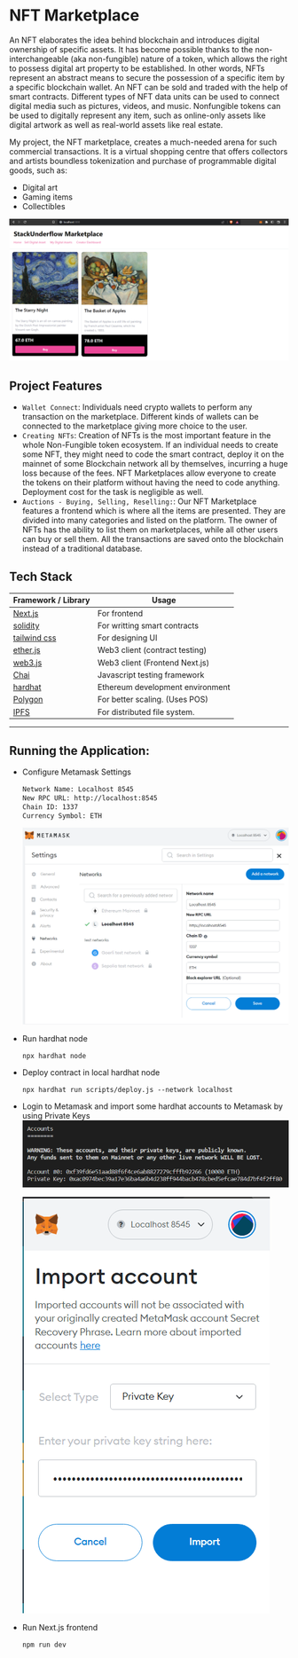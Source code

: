 # NFT Marketplace

An NFT elaborates the idea behind blockchain and introduces digital ownership of specific assets. It has become possible thanks to the non-interchangeable (aka non-fungible) nature of a token, which allows the right to possess digital art property to be established. In other words, NFTs represent an abstract means to secure the possession of a specific item by a specific blockchain wallet. An NFT can be sold and traded with the help of smart contracts. Different types of NFT data units can be used to connect digital media such as pictures, videos, and music. Nonfungible tokens can be used to digitally represent any item, such as online-only assets like digital artwork as well as real-world assets like real estate.

My project, the NFT marketplace, creates a much-needed arena for such commercial transactions. It is a virtual shopping centre that offers collectors and artists boundless tokenization and purchase of programmable digital goods, such as:

- Digital art
- Gaming items
- Collectibles

![Home Page](https://github.com/conan1005/NFT-marketplace/blob/master/images/home_page.png)

## Project Features

- `Wallet Connect`: Individuals need crypto wallets to perform any transaction on the marketplace. Different kinds of wallets can be connected to the marketplace giving more choice to the user.
- `Creating NFTs`: Creation of NFTs is the most important feature in the whole Non-Fungible token ecosystem. If an individual needs to create some NFT, they might need to code the smart contract, deploy it on the mainnet of some Blockchain network all by themselves, incurring a huge loss because of the fees. NFT Marketplaces allow everyone to create the tokens on their platform without having the need to code anything. Deployment cost for the task is negligible as well.
- `Auctions - Buying, Selling, Reselling:`: Our NFT Marketplace features a frontend which is where all the items are presented. They are divided into many categories and listed on the platform. The owner of NFTs has the ability to list them on marketplaces, while all other users can buy or sell them. All the transactions are saved onto the blockchain instead of a traditional database.

## Tech Stack

| Framework / Library                                       | Usage                            |
| --------------------------------------------------------- | -------------------------------- |
| [Next.js](https://nextjs.org/docs/getting-started)        | For frontend                     |
| [solidity](https://docs.soliditylang.org/en/v0.8.13/)     | For writting smart contracts     |
| [tailwind css](https://tailwindcss.com/docs/installation) | For designing UI                 |
| [ether.js](https://docs.ethers.io/v5/)                    | Web3 client (contract testing)   |
| [web3.js](https://www.npmjs.com/package/web3)             | Web3 client (Frontend Next.js)   |
| [Chai](https://www.npmjs.com/package/chai)                | Javascript testing framework     |
| [hardhat](https://www.npmjs.com/package/hardhat)          | Ethereum development environment |
| [Polygon](https://polygon.technology/)                    | For better scaling. (Uses POS)   |
| [IPFS](https://www.infura.io/product/ipfs)                | For distributed file system.     |

---

## Running the Application:

- Configure Metamask Settings

  ```
  Network Name: Localhost 8545
  New RPC URL: http://localhost:8545
  Chain ID: 1337
  Currency Symbol: ETH
  ```

  ![settings](https://github.com/conan1005/NFT-marketplace/blob/master/images/metamask_settings.png)

- Run hardhat node
  ```
  npx hardhat node
  ```
- Deploy contract in local hardhat node
  ```
  npx hardhat run scripts/deploy.js --network localhost
  ```
- Login to Metamask and import some hardhat accounts to Metamask by using Private Keys
  ![hardhatnode](https://github.com/conan1005/NFT-marketplace/blob/master/images/hardhat_node.png)

  ![hardhatnode](https://github.com/conan1005/NFT-marketplace/blob/master/images/import.png)

- Run Next.js frontend
  ```
  npm run dev
  ```
